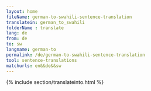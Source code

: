 ```yaml
---
layout: home
fileName: german-to-swahili-sentence-translation
translatein: german_to_swahili
folderName : translate
lang: de
from: de
to: sw
langname: german-to
permalink: /de/german-to-swahili-sentence-translation
tool: sentence-translations
matchurls: en&&de&&sw
---
```

{% include section/translateinto.html %}
